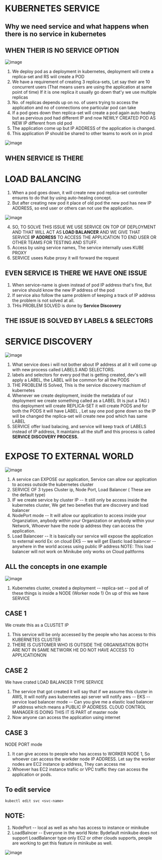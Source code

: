 
# KUBERNETES SERVICE

Why we need service and what happens when there is no service in kubernetes
--

WHEN THEIR IS NO SERVICE OPTION
--

![image](https://github.com/pavankumar0077/Devops-tools/assets/40380941/9ab47c58-f7c5-42a1-9955-65decd62a433)

1) We deploy pod as a deployment in kubernetes, deployment will crete a replica-set and RS wiil create a POD
2) We have a requirement of creating 3 replica-sets, Let say their are 10 concurrent users (That means users are using the application at same point of time) If it is one replica it usually go down that'y we use multiple replicas
3) No. of replicas depends up on no. of users trying to access the application and no of connections one particular pod can take
4) If a pod goes down then replica-set will create a pod again auto healing but as pervious pod had different IP and now NEWLY CREATED POD AS NEW IP different from old pod
5) The application come up but IP ADDRESS of the application is changed.
6) This application IP should be shared to other teams to work on in prod

![image](https://github.com/pavankumar0077/Devops-tools/assets/40380941/2f5fee15-c74e-4508-bb1f-90d393aa6d39)

WHEN SERVICE IS THERE
--
# LOAD BALANCING

1) When a pod goes down, it will create new pod replica-set controller ensures to do that by using auto-healing concept.
2) But after creating new pod it place of old pod the new pod has new IP ADDRESS, so end user or others can not use the application.

![image](https://github.com/pavankumar0077/Devops-tools/assets/40380941/1c10d754-b708-4118-b1c6-231d034f7b0e)
   
4) SO,  TO SOLVE THIS ISSUE WE USE SERVICE ON TOP OF DEPLOYMENT AND THAT WILL ACT AS **LOAD BALANCER** AND WE GIVE THAT SERVICE **IP ADDRESS** TO ACCESS THE APPLICATION TO END USER OR OTHER TEAMS FOR TESTING AND STUFF.
5) Access by using service names, The service internally uses KUBE PROXY 
6) SERVICE usees Kube proxy it will forward the request

EVEN SERVICE IS THERE WE HAVE ONE ISSUE
--
1) When service-name is given instead of pod IP address that's fine, But service should know the new IP address of the pod
2) If service also follow the same problem of keeping a track of IP address the problem is not solved at all.
3) THis PROBLEM SOLVED  is done by **Service Discovery**


THE ISSUE IS SOLVED BY LABELS & SELECTORS
--

# SERVICE DISCOVERY

![image](https://github.com/pavankumar0077/Devops-tools/assets/40380941/cda13afb-f21d-443d-9e3e-afa40c86d134)

1) What service does i will not bother about IP address at all it will come up with new process called LABELS AND SELECTORS.
2) labels and selectors for every pod that is getting created, dev's will apply a LABEL, the LABEL will be common for all the PODS
3) THE PROBLEM IS Solved, This is the service discovery machism of kubernetes 
4) Whenever we create deployment, inside the metadata of our deployment we create something called as a LABEL (It is jsut a TAG ) this deployment will create REPLICA-SET it will create PODS and for both the PODS it will have LABEL , Let say one pod gone down so the IP will be changed the replica-set will create new pod which has same LABEL
5) SERVICE offer load balacing, and service will keep track of LABELS instead of IP address, It maintains all the stuff and this process is called **SERVICE DISCOVERY PROCESS.**

# EXPOSE TO EXTERNAL WORLD

![image](https://github.com/pavankumar0077/Devops-tools/assets/40380941/3e75966f-3d1c-4f5f-8b6d-5066b20007ce)

1) A service can EXPOSE our application, Service can allow our application to access outside the kubernetes cluster
2) SERVICE OF 3 types Cluster ip, Node Port, Load Balancer ( These are the default type)
3) IF we create service by cluster IP -- It still only be access inside the kubernetes cluster, We get two benefies that are discovery and load balancer
4) NodePort mode -- It will allow our application to access inside your Organziation, anybody within your Organization or anybody within your Network, Whoever have the node ip address they can access the application.
5) Load Balanceer -- It is basically our service will expose the application to external world
Ex: on cloud EKS -- we will get Elastic load balancer -- anywhere in the world access using public IP address
NOTE: This load balancer will not work on Minikube only works on Cloud paltforms

ALL the concepts in one example
--

![image](https://github.com/pavankumar0077/Devops-tools/assets/40380941/9cef75e9-8a6d-46fb-b7b2-2b9388ccfd2c)

1) Kubernetes cluster, created a deployment -- replica-set -- pod all of these things is inside a NODE (Worker node 1) On up of this we have SERVICE

CASE 1
-------
We create this as a CLUSTET IP 
1) This service will be only accessed by the people who has access to this KUBERNETES CLUSTER
2) THERE IS CUSTOMER WHO IS OUTSIDE THE ORGANISATION BOTH ARE NOT IN SAME NETWORK HE DO NOT HAVE ACCESS TO APPLICATIONON

CASE 2
--
We have crated LOAD BALANCER TYPE SERVICE
1) The service that got created it will say that if we assume this cluster in AWS, It will notify aws kubernetes api server will notify aws -- EKS -- service load balancer mode -- Can you give me a elastic load balancer IP address which means a PUBLIC IP ADDRESS. CLOUD CONTROL MANAGER IS DOING THIS IT IS PART of master node
2) Now anyone can access the application using internet

CASE 3
-
NODE PORT mode
1) It can give access to people who has access to WORKER NODE 1, So whoever can access the workder node IP ADDRESS. Let say the worker nodes are EC2 instance ip address, They can access me
2) Whoever has EC2 instance trafiic or VPC traffic they can access the application or pods.

To edit service
--
```
kubectl edit svc <svc-name>
```

NOTE: 
--
1) NodePort -- local as well as who has access to instance or minikube
2) LoadBalncer -- Everyone in the world
Note: Bydefault minikube does not support LoadBalancer type only EC2 or other clouds supports, people are working to get this feature in minikube as well.

![image](https://github.com/pavankumar0077/Devops-tools/assets/40380941/57d9363a-d2f8-4268-b93e-5eb0acebbe1d)


